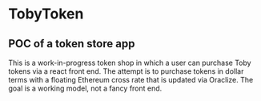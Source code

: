 # TobyToken

## POC of a token store app

This is a work-in-progress token shop in which a user can purchase Toby tokens via a react front end.
The attempt is to purchase tokens in dollar terms with a floating Ethereum cross rate that is updated
via Oraclize. The goal is a working model, not a fancy front end. 
